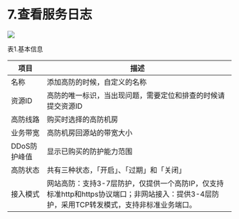 

# 7.查看服务日志


![](/images/uads/opintro/service_log.png)

表1.基本信息

| 项目       | 描述                              |
| -------- | ------------------------------- |
| 名称       | 添加高防的时候，自定义的名称                  |
| 资源ID     | 高防的唯一标识，当出现问题，需要定位和排查的时候请提交资源ID |
| 高防线路     | 购买时选择的高防机房                   |
| 业务带宽     | 高防机房回源站的带宽大小                    |
| DDoS防护峰值 | 显示已购买的防护能力范围                    |
| 高防状态     | 共有三种状态，「开启」、「过期」和「关闭」           |
| 接入模式 | 网站高防：支持3-7层防护，仅提供一个高防IP，仅支持标准http和https协议端口；非网站接入：提供3-4层防护，采用TCP转发模式，支持非标准业务端口。 |



